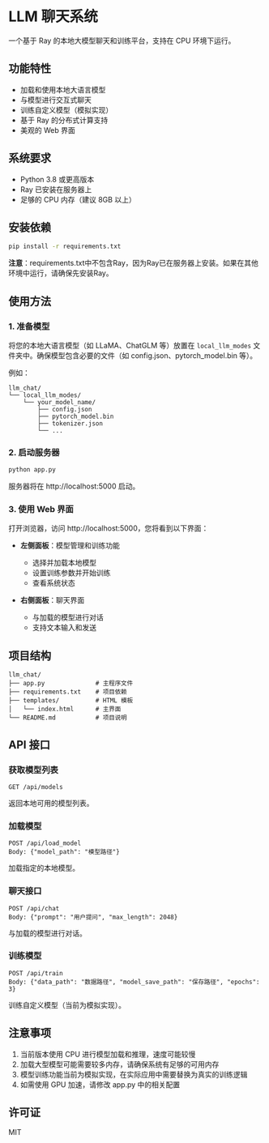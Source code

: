 
# LLM 聊天系统

一个基于 Ray 的本地大模型聊天和训练平台，支持在 CPU 环境下运行。

## 功能特性

- 加载和使用本地大语言模型
- 与模型进行交互式聊天
- 训练自定义模型（模拟实现）
- 基于 Ray 的分布式计算支持
- 美观的 Web 界面

## 系统要求

- Python 3.8 或更高版本
- Ray 已安装在服务器上
- 足够的 CPU 内存（建议 8GB 以上）

## 安装依赖

```bash
pip install -r requirements.txt
```

**注意**：requirements.txt中不包含Ray，因为Ray已在服务器上安装。如果在其他环境中运行，请确保先安装Ray。

## 使用方法

### 1. 准备模型

将您的本地大语言模型（如 LLaMA、ChatGLM 等）放置在 `local_llm_modes` 文件夹中。确保模型包含必要的文件（如 config.json、pytorch_model.bin 等）。

例如：
```
llm_chat/
└── local_llm_modes/
    └── your_model_name/
        ├── config.json
        ├── pytorch_model.bin
        ├── tokenizer.json
        └── ...
```

### 2. 启动服务器

```bash
python app.py
```

服务器将在 http://localhost:5000 启动。

### 3. 使用 Web 界面

打开浏览器，访问 http://localhost:5000，您将看到以下界面：

- **左侧面板**：模型管理和训练功能
  - 选择并加载本地模型
  - 设置训练参数并开始训练
  - 查看系统状态

- **右侧面板**：聊天界面
  - 与加载的模型进行对话
  - 支持文本输入和发送

## 项目结构

```
llm_chat/
├── app.py              # 主程序文件
├── requirements.txt    # 项目依赖
├── templates/          # HTML 模板
│   └── index.html      # 主界面
└── README.md           # 项目说明
```

## API 接口

### 获取模型列表
```
GET /api/models
```
返回本地可用的模型列表。

### 加载模型
```
POST /api/load_model
Body: {"model_path": "模型路径"}
```
加载指定的本地模型。

### 聊天接口
```
POST /api/chat
Body: {"prompt": "用户提问", "max_length": 2048}
```
与加载的模型进行对话。

### 训练模型
```
POST /api/train
Body: {"data_path": "数据路径", "model_save_path": "保存路径", "epochs": 3}
```
训练自定义模型（当前为模拟实现）。

## 注意事项

1. 当前版本使用 CPU 进行模型加载和推理，速度可能较慢
2. 加载大型模型可能需要较多内存，请确保系统有足够的可用内存
3. 模型训练功能当前为模拟实现，在实际应用中需要替换为真实的训练逻辑
4. 如需使用 GPU 加速，请修改 app.py 中的相关配置

## 许可证

MIT
